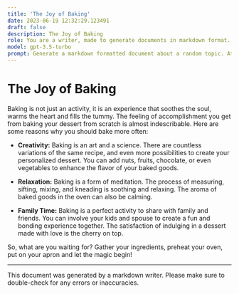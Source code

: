 ```yaml
---
title: 'The Joy of Baking'
date: 2023-06-19 12:32:29.123491
draft: false
description: The Joy of Baking
role: You are a writer, made to generate documents in markdown format. It is very important that all of the documents you generate are in valid markdown format.
model: gpt-3.5-turbo
prompt: Generate a markdown formatted document about a random topic. At the bottom, include a disclaimer explaining that the document was generated by you. The first line of the document should be the title. Make sure that the entire document is in proper markdown format, using a mix of various tags to make the document visually appealing.
---
```


# The Joy of Baking

Baking is not just an activity, it is an experience that soothes the soul, warms the heart and fills the tummy. The feeling of accomplishment you get from baking your dessert from scratch is almost indescribable. Here are some reasons why you should bake more often:

- **Creativity:** Baking is an art and a science. There are countless variations of the same recipe, and even more possibilities to create your personalized dessert. You can add nuts, fruits, chocolate, or even vegetables to enhance the flavor of your baked goods.

- **Relaxation:** Baking is a form of meditation. The process of measuring, sifting, mixing, and kneading is soothing and relaxing. The aroma of baked goods in the oven can also be calming.

- **Family Time:** Baking is a perfect activity to share with family and friends. You can involve your kids and spouse to create a fun and bonding experience together. The satisfaction of indulging in a dessert made with love is the cherry on top.

So, what are you waiting for? Gather your ingredients, preheat your oven, put on your apron and let the magic begin!

---

This document was generated by a markdown writer. Please make sure to double-check for any errors or inaccuracies.